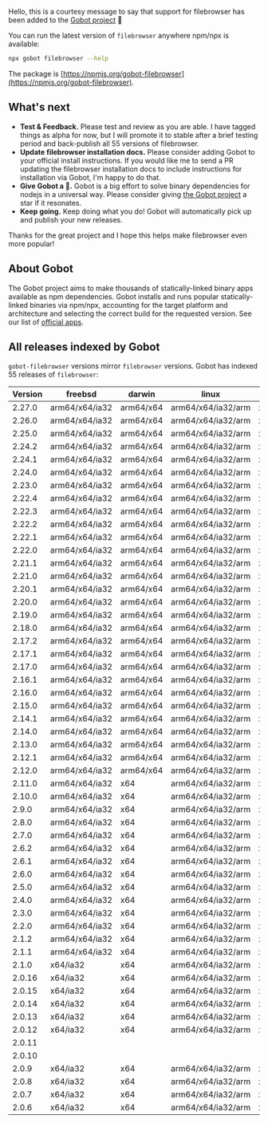 Hello, this is a courtesy message to say that support for filebrowser has been added to the [Gobot project](https://www.npmjs.com/package/gobot) 🎸

You can run the latest version of `filebrowser` anywhere npm/npx is available:

```bash
npx gobot filebrowser --help
```

The package is [https://npmjs.org/gobot-filebrowser](https://npmjs.org/gobot-filebrowser).

## What's next

- **Test & Feedback.** Please test and review as you are able. I have tagged things as alpha for now, but I will promote it to stable after a brief testing period and back-publish all 55 versions of filebrowser.
- **Update filebrowser installation docs.** Please consider adding Gobot to your official install instructions. If you would like me to send a PR updating the filebrowser installation docs to include instructions for installation via Gobot, I'm happy to do that.
- **Give Gobot a 💫.** Gobot is a big effort to solve binary dependencies for nodejs in a universal way. Please consider giving [the Gobot project](https://github.com/benallfree/gobot) a star if it resonates.
- **Keep going.** Keep doing what you do! Gobot will automatically pick up and publish your new releases.

Thanks for the great project and I hope this helps make filebrowser even more popular!

## About Gobot

The Gobot project aims to make thousands of statically-linked binary apps available as npm dependencies. Gobot installs and runs popular statically-linked binaries via npm/npx, accounting for the target platform and architecture and selecting the correct build for the requested version. See our list of [official apps](https://www.npmjs.com/package/gobot#official-gobot-apps).

## All releases indexed by Gobot

`gobot-filebrowser` versions mirror `filebrowser` versions. Gobot has indexed 55 releases of `filebrowser`:

| Version | freebsd        | darwin    | linux              | win32          |
| ------- | -------------- | --------- | ------------------ | -------------- |
| 2.27.0  | arm64/x64/ia32 | arm64/x64 | arm64/x64/ia32/arm | x64/ia32/arm64 |
| 2.26.0  | arm64/x64/ia32 | arm64/x64 | arm64/x64/ia32/arm | x64/ia32/arm64 |
| 2.25.0  | arm64/x64/ia32 | arm64/x64 | arm64/x64/ia32/arm | x64/ia32/arm64 |
| 2.24.2  | arm64/x64/ia32 | arm64/x64 | arm64/x64/ia32/arm | x64/ia32/arm64 |
| 2.24.1  | arm64/x64/ia32 | arm64/x64 | arm64/x64/ia32/arm | x64/ia32/arm64 |
| 2.24.0  | arm64/x64/ia32 | arm64/x64 | arm64/x64/ia32/arm | x64/ia32/arm64 |
| 2.23.0  | arm64/x64/ia32 | arm64/x64 | arm64/x64/ia32/arm | x64/ia32/arm64 |
| 2.22.4  | arm64/x64/ia32 | arm64/x64 | arm64/x64/ia32/arm | x64/ia32/arm64 |
| 2.22.3  | arm64/x64/ia32 | arm64/x64 | arm64/x64/ia32/arm | x64/ia32/arm64 |
| 2.22.2  | arm64/x64/ia32 | arm64/x64 | arm64/x64/ia32/arm | x64/ia32/arm64 |
| 2.22.1  | arm64/x64/ia32 | arm64/x64 | arm64/x64/ia32/arm | x64/ia32/arm64 |
| 2.22.0  | arm64/x64/ia32 | arm64/x64 | arm64/x64/ia32/arm | x64/ia32/arm64 |
| 2.21.1  | arm64/x64/ia32 | arm64/x64 | arm64/x64/ia32/arm | x64/ia32/arm64 |
| 2.21.0  | arm64/x64/ia32 | arm64/x64 | arm64/x64/ia32/arm | x64/ia32/arm64 |
| 2.20.1  | arm64/x64/ia32 | arm64/x64 | arm64/x64/ia32/arm | x64/ia32/arm64 |
| 2.20.0  | arm64/x64/ia32 | arm64/x64 | arm64/x64/ia32/arm | x64/ia32/arm64 |
| 2.19.0  | arm64/x64/ia32 | arm64/x64 | arm64/x64/ia32/arm | x64/ia32       |
| 2.18.0  | arm64/x64/ia32 | arm64/x64 | arm64/x64/ia32/arm | x64/ia32       |
| 2.17.2  | arm64/x64/ia32 | arm64/x64 | arm64/x64/ia32/arm | x64/ia32       |
| 2.17.1  | arm64/x64/ia32 | arm64/x64 | arm64/x64/ia32/arm | x64/ia32       |
| 2.17.0  | arm64/x64/ia32 | arm64/x64 | arm64/x64/ia32/arm | x64/ia32       |
| 2.16.1  | arm64/x64/ia32 | arm64/x64 | arm64/x64/ia32/arm | x64/ia32       |
| 2.16.0  | arm64/x64/ia32 | arm64/x64 | arm64/x64/ia32/arm | x64/ia32       |
| 2.15.0  | arm64/x64/ia32 | arm64/x64 | arm64/x64/ia32/arm | x64/ia32       |
| 2.14.1  | arm64/x64/ia32 | arm64/x64 | arm64/x64/ia32/arm | x64/ia32       |
| 2.14.0  | arm64/x64/ia32 | arm64/x64 | arm64/x64/ia32/arm | x64/ia32       |
| 2.13.0  | arm64/x64/ia32 | arm64/x64 | arm64/x64/ia32/arm | x64/ia32       |
| 2.12.1  | arm64/x64/ia32 | arm64/x64 | arm64/x64/ia32/arm | x64/ia32       |
| 2.12.0  | arm64/x64/ia32 | arm64/x64 | arm64/x64/ia32/arm | x64/ia32       |
| 2.11.0  | arm64/x64/ia32 | x64       | arm64/x64/ia32/arm | x64/ia32       |
| 2.10.0  | arm64/x64/ia32 | x64       | arm64/x64/ia32/arm | x64/ia32       |
| 2.9.0   | arm64/x64/ia32 | x64       | arm64/x64/ia32/arm | x64/ia32       |
| 2.8.0   | arm64/x64/ia32 | x64       | arm64/x64/ia32/arm | x64/ia32       |
| 2.7.0   | arm64/x64/ia32 | x64       | arm64/x64/ia32/arm | x64/ia32       |
| 2.6.2   | arm64/x64/ia32 | x64       | arm64/x64/ia32/arm | x64/ia32       |
| 2.6.1   | arm64/x64/ia32 | x64       | arm64/x64/ia32/arm | x64/ia32       |
| 2.6.0   | arm64/x64/ia32 | x64       | arm64/x64/ia32/arm | x64/ia32       |
| 2.5.0   | arm64/x64/ia32 | x64       | arm64/x64/ia32/arm | x64/ia32       |
| 2.4.0   | arm64/x64/ia32 | x64       | arm64/x64/ia32/arm | x64/ia32       |
| 2.3.0   | arm64/x64/ia32 | x64       | arm64/x64/ia32/arm | x64/ia32       |
| 2.2.0   | arm64/x64/ia32 | x64       | arm64/x64/ia32/arm | x64/ia32       |
| 2.1.2   | arm64/x64/ia32 | x64       | arm64/x64/ia32/arm | x64/ia32       |
| 2.1.1   | arm64/x64/ia32 | x64       | arm64/x64/ia32/arm | x64/ia32       |
| 2.1.0   | x64/ia32       | x64       | arm64/x64/ia32/arm | x64/ia32       |
| 2.0.16  | x64/ia32       | x64       | arm64/x64/ia32/arm | x64/ia32       |
| 2.0.15  | x64/ia32       | x64       | arm64/x64/ia32/arm | x64/ia32       |
| 2.0.14  | x64/ia32       | x64       | arm64/x64/ia32/arm | x64/ia32       |
| 2.0.13  | x64/ia32       | x64       | arm64/x64/ia32/arm | x64/ia32       |
| 2.0.12  | x64/ia32       | x64       | arm64/x64/ia32/arm | x64/ia32       |
| 2.0.11  |                |           |                    |                |
| 2.0.10  |                |           |                    |                |
| 2.0.9   | x64/ia32       | x64       | arm64/x64/ia32/arm | x64/ia32       |
| 2.0.8   | x64/ia32       | x64       | arm64/x64/ia32/arm | x64/ia32       |
| 2.0.7   | x64/ia32       | x64       | arm64/x64/ia32/arm | x64/ia32       |
| 2.0.6   | x64/ia32       | x64       | arm64/x64/ia32/arm | x64/ia32       |
